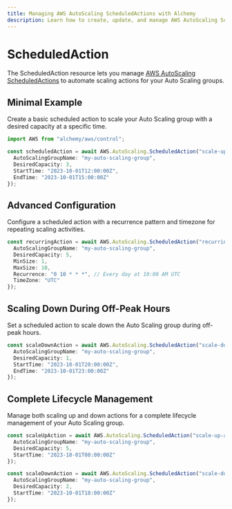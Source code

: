 ```yaml
---
title: Managing AWS AutoScaling ScheduledActions with Alchemy
description: Learn how to create, update, and manage AWS AutoScaling ScheduledActions using Alchemy Cloud Control.
---
```


# ScheduledAction

The ScheduledAction resource lets you manage [AWS AutoScaling ScheduledActions](https://docs.aws.amazon.com/autoscaling/latest/userguide/) to automate scaling actions for your Auto Scaling groups.

## Minimal Example

Create a basic scheduled action to scale your Auto Scaling group with a desired capacity at a specific time.

```ts
import AWS from "alchemy/aws/control";

const scheduledAction = await AWS.AutoScaling.ScheduledAction("scale-up-action", {
  AutoScalingGroupName: "my-auto-scaling-group",
  DesiredCapacity: 3,
  StartTime: "2023-10-01T12:00:00Z",
  EndTime: "2023-10-01T15:00:00Z"
});
```

## Advanced Configuration

Configure a scheduled action with a recurrence pattern and timezone for repeating scaling activities.

```ts
const recurringAction = await AWS.AutoScaling.ScheduledAction("recurring-scale-action", {
  AutoScalingGroupName: "my-auto-scaling-group",
  DesiredCapacity: 5,
  MinSize: 1,
  MaxSize: 10,
  Recurrence: "0 10 * * *", // Every day at 10:00 AM UTC
  TimeZone: "UTC"
});
```

## Scaling Down During Off-Peak Hours

Set a scheduled action to scale down the Auto Scaling group during off-peak hours.

```ts
const scaleDownAction = await AWS.AutoScaling.ScheduledAction("scale-down-action", {
  AutoScalingGroupName: "my-auto-scaling-group",
  DesiredCapacity: 1,
  StartTime: "2023-10-01T20:00:00Z",
  EndTime: "2023-10-01T23:00:00Z"
});
```

## Complete Lifecycle Management

Manage both scaling up and down actions for a complete lifecycle management of your Auto Scaling group.

```ts
const scaleUpAction = await AWS.AutoScaling.ScheduledAction("scale-up-action", {
  AutoScalingGroupName: "my-auto-scaling-group",
  DesiredCapacity: 5,
  StartTime: "2023-10-01T08:00:00Z"
});

const scaleDownAction = await AWS.AutoScaling.ScheduledAction("scale-down-action", {
  AutoScalingGroupName: "my-auto-scaling-group",
  DesiredCapacity: 2,
  StartTime: "2023-10-01T18:00:00Z"
});
```